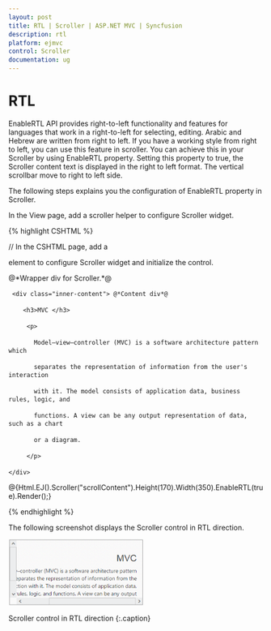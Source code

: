 ```yaml
---
layout: post
title: RTL | Scroller | ASP.NET MVC | Syncfusion
description: rtl
platform: ejmvc
control: Scroller
documentation: ug
---
```


# RTL

EnableRTL API provides right-to-left functionality and features for languages that work in a right-to-left for selecting, editing. Arabic and Hebrew are written from right to left. If you have a working style from right to left, you can use this feature in scroller. You can achieve this in your Scroller by using EnableRTL property. Setting this property to true, the Scroller content text is displayed in the right to left format. The vertical scrollbar move to right to left side.

The following steps explains you the configuration of EnableRTL property in Scroller.

In the View page, add a scroller helper to configure Scroller widget.

{% highlight CSHTML %}

// In the CSHTML page, add a <div> element to configure Scroller widget and initialize the control.

<div id="scrollcontent">

  <div>  @*Wrapper div for Scroller.*@

     <div class="inner-content"> @*Content div*@

        <h3>MVC </h3>

         <p>

           Model–view–controller (MVC) is a software architecture pattern which   

           separates the representation of information from the user's interaction

           with it. The model consists of application data, business rules, logic, and

           functions. A view can be any output representation of data, such as a chart

           or a diagram.

         </p>

    </div>

  </div>

</div>

@{Html.EJ().Scroller("scrollContent").Height(170).Width(350).EnableRTL(true).Render();}

{% endhighlight %}

The following screenshot displays the Scroller control in RTL direction.

![](RTL_images/RTL_img1.png)

Scroller control in RTL direction
{:.caption}